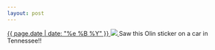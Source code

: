 ```yaml
---
layout: post
---
```


<p>
  <a href="/421">
    <time>{{ page.date | date: "%e %B %Y" }}</time>
    <img src="https://s3.amazonaws.com/life.aaronjgreenberg.com/421.jpg">
  </a>
  Saw this Olin sticker on a car in Tennessee!!
</p>
